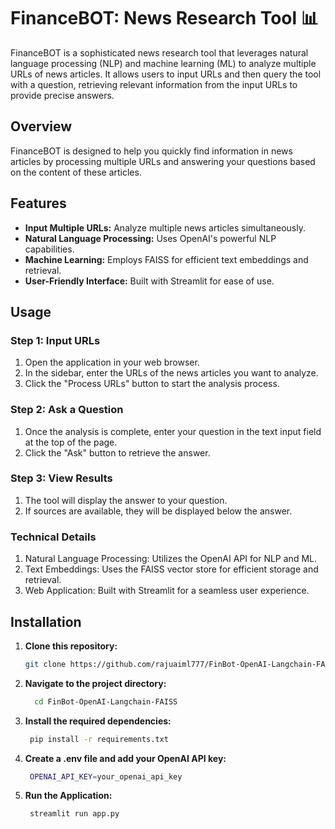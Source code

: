 # FinanceBOT: News Research Tool 📊

FinanceBOT is a sophisticated news research tool that leverages natural language processing (NLP) and machine learning (ML) to analyze multiple URLs of news articles. It allows users to input URLs and then query the tool with a question, retrieving relevant information from the input URLs to provide precise answers.

## Overview

FinanceBOT is designed to help you quickly find information in news articles by processing multiple URLs and answering your questions based on the content of these articles.

## Features

- **Input Multiple URLs:** Analyze multiple news articles simultaneously.
- **Natural Language Processing:** Uses OpenAI's powerful NLP capabilities.
- **Machine Learning:** Employs FAISS for efficient text embeddings and retrieval.
- **User-Friendly Interface:** Built with Streamlit for ease of use.

## Usage

### Step 1: Input URLs
1. Open the application in your web browser.
2. In the sidebar, enter the URLs of the news articles you want to analyze.
3. Click the "Process URLs" button to start the analysis process.

### Step 2: Ask a Question
1. Once the analysis is complete, enter your question in the text input field at the top of the page.
2. Click the "Ask" button to retrieve the answer.

### Step 3: View Results
1. The tool will display the answer to your question.
2. If sources are available, they will be displayed below the answer.

### Technical Details
1. Natural Language Processing: Utilizes the OpenAI API for NLP and ML.
2. Text Embeddings: Uses the FAISS vector store for efficient storage and retrieval.
3. Web Application: Built with Streamlit for a seamless user experience.

## Installation

1. **Clone this repository:**
   ```bash
   git clone https://github.com/rajuaiml777/FinBot-OpenAI-Langchain-FAISS.git

2. **Navigate to the project directory:**
   ```bash
     cd FinBot-OpenAI-Langchain-FAISS

3. **Install the required dependencies:**
   ```bash
    pip install -r requirements.txt

4. **Create a .env file and add your OpenAI API key:**
   ```bash
    OPENAI_API_KEY=your_openai_api_key

4. **Run the Application:**
   ```bash
    streamlit run app.py



